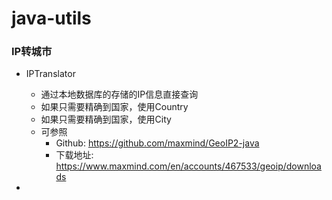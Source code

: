 


# java-utils

### IP转城市
- IPTranslator
    - 通过本地数据库的存储的IP信息直接查询
    - 如果只需要精确到国家，使用Country
    - 如果只需要精确到国家，使用City
    - 可参照
        - Github: https://github.com/maxmind/GeoIP2-java
        - 下载地址: https://www.maxmind.com/en/accounts/467533/geoip/downloads

- 
